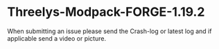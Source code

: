 # Threelys-Modpack-FORGE-1.19.2

When submitting an issue please send the Crash-log or latest log and if applicable send a video or picture.
